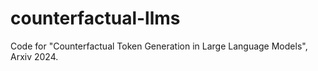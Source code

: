 # counterfactual-llms
Code for "Counterfactual Token Generation in Large Language Models", Arxiv 2024.
